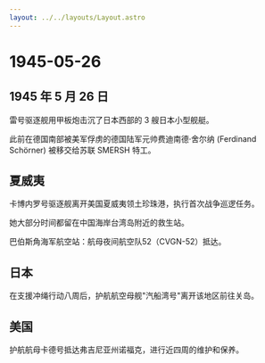 ```yaml
---
layout: ../../layouts/Layout.astro
---
```


# 1945-05-26

## 1945 年 5 月 26 日

雷号驱逐舰用甲板炮击沉了日本西部的 3 艘日本小型舰艇。

此前在德国南部被美军俘虏的德国陆军元帅费迪南德·舍尔纳 (Ferdinand
Schörner) 被移交给苏联 SMERSH 特工。

## 夏威夷

卡博内罗号驱逐舰离开美国夏威夷领土珍珠港，执行首次战争巡逻任务。

她大部分时间都留在中国海岸台湾岛附近的救生站。

巴伯斯角海军航空站：航母夜间航空队52（CVGN-52）抵达。

## 日本

在支援冲绳行动八周后，护航航空母舰"汽船湾号"离开该地区前往关岛。

## 美国

护航航母卡德号抵达弗吉尼亚州诺福克，进行近四周的维护和保养。